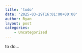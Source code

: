 ```yaml
---
title: 'todo'
date: '2025-03-29T16:01:00+00:00'
author: Ryan
layout: post
categories:
    - Uncategorized
---
```


to do...

